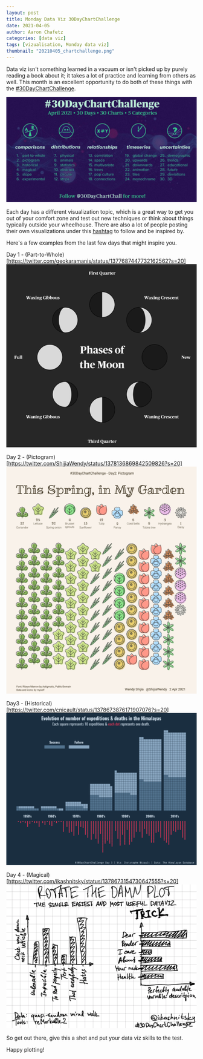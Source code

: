 ```yaml
---
layout: post
title: Monday Data Viz 30DayChartChallenge
date: 2021-04-05
author: Aaron Chafetz
categories: [data viz]
tags: [vizualisation, Monday data viz]
thumbnail: "20210405_chartchallenge.png"
---
```


Data viz isn't something learned in a vacuum or isn't picked up by purely reading a book about it; it takes a lot of practice and learning from others as well. This month is an excellent opportunity to do both of these things with the [#30DayChartChallenge](https://twitter.com/search?q=%2330DayChartChallenge&src=hashtag_click).

![chart challenge](/assets/img/posts/20210405_chartchallenge.png)

Each day has a different visualization topic, which is a great way to get you out of your comfort zone and test out new techniques or think about things typically outside your wheelhouse.  There are also a lot of people posting their own visualizations under this [hashtag](https://twitter.com/search?q=%2330DayChartChallenge&src=hashtag_click) to follow and be inspired by.

Here's a few examples from the last few days that might inspire you.

Day 1 - (Part-to-Whole)[https://twitter.com/geokaramanis/status/1377687447732162562?s=20]
![part to whole](/assets/img/posts/20210405_karamanis_part-to-whole.png)

Day 2 - (Pictogram)[https://twitter.com/ShijiaWendy/status/1378136869842509826?s=20]
![pictogram](/assets/img/posts/20210405_shijia_pictogram.png)

Day3 - (Historical)[https://twitter.com/cnicault/status/1378673876171907076?s=20]  
![historical](/assets/img/posts/20210405_nicault_historical.png)

Day 4 - (Magical)[https://twitter.com/ikashnitsky/status/1378673154730647555?s=20]
![magical](/assets/img/posts/20210405_kashnitsky_magical.png)

So get out there, give this a shot and put your data viz skills to the test.
  
Happy plotting!


